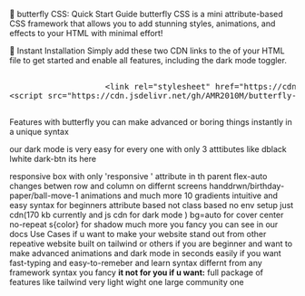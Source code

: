 🦋 butterfly CSS: Quick Start Guide
butterfly CSS is a  mini attribute-based CSS framework that allows you to add stunning styles, animations, and effects to your HTML with minimal effort!

🚀 Instant Installation
Simply add these two CDN links to the <head> of your HTML file to get started and enable all features, including the dark mode toggler.

<pre>

                    &lt;link rel="stylesheet" href="https://cdn.jsdelivr.net/gh/AMR2010M/butterfly-css@latest/attributes.css"&gt;
&lt;script src="https://cdn.jsdelivr.net/gh/AMR2010M/butterfly-css@latest/dark.js"&gt;&lt;/script&gt;
                </pre>
                
Features
with butterfly you can make advanced or boring things instantly in a unique syntax

our dark mode is very easy for every one with only 3 atttibutes like dblack lwhite dark-btn its here


responsive box with only 'responsive ' attribute in th parent
flex-auto changes betwen row and column on differnt screens
handdrwn/birthday-paper/ball-move-1 animations and much more
10 gradients
intuitive and easy syntax for beginners
attribute based not class based
no env setup just cdn(170 kb currently and js cdn for dark mode )
bg=auto for cover center no-repeat
s{color} for shadow
much more you fancy you can see in our docs
Use Cases
if u want to make your website stand out from other repeative website built on tailwind or others
if you are beginner and want to make advanced animations and dark mode in seconds easily
if you want fast-typing and easy-to-remeber and learn syntax differnt from any framework syntax you fancy
**it not for you if u want:**
full package of features like tailwind
very light wight one
large community one



